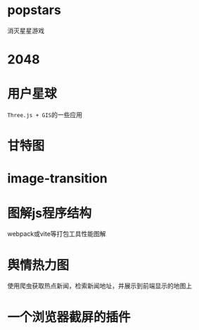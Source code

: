 # popstars

消灭星星游戏

# 2048

# 用户星球

`Three.js + GIS`的一些应用

# 甘特图

# image-transition

# 图解js程序结构

webpack或vite等打包工具性能图解

# 舆情热力图
使用爬虫获取热点新闻，检索新闻地址，并展示到前端显示的地图上

# 一个浏览器截屏的插件